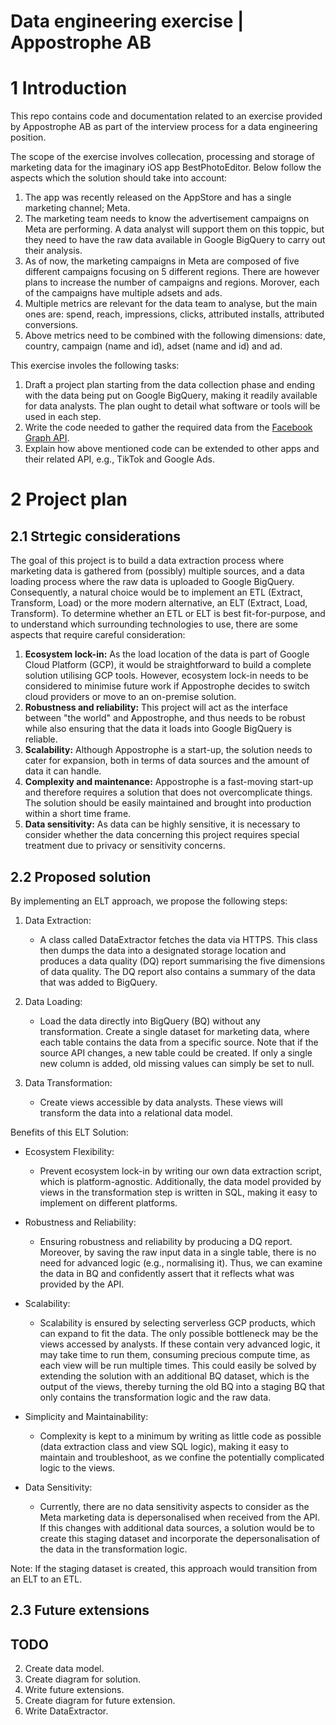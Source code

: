 # Data engineering exercise | Appostrophe AB

# 1 Introduction

This repo contains code and documentation related to an exercise provided by Appostrophe AB as part of the interview process for a data engineering position.

The scope of the exercise involves collecation, processing and storage of marketing data for the imaginary iOS app BestPhotoEditor. Below follow the aspects which the solution should take into account:
1. The app was recently released on the AppStore and has a single marketing channel; Meta.
2. The marketing team needs to know the advertisement campaigns on Meta are performing. A data analyst will support them on this toppic, but they need to have the raw data available in Google
BigQuery to carry out their analysis.
3. As of now, the marketing campaigns in Meta are composed of five different campaigns focusing on 5 different regions. There are however plans to increase the number of campaigns and regions. Morover, each of the campaigns have multiple adsets and ads.
4. Multiple metrics are relevant for the data team to analyse, but the main ones are: spend, reach, impressions, clicks, attributed installs, attributed conversions.
5. Above metrics need to be combined with the following dimensions: date, country, campaign (name and id), adset (name and id) and ad.

This exercise involes the following tasks:
1. Draft a project plan starting from the data collection phase and ending with the data being put on Google BigQuery, making it readily available for data analysts. The plan ought to detail what software or tools will be used in each step.
2. Write the code needed to gather the required data from the [Facebook Graph API](https://developers.facebook.com/docs/graph-api/).
3. Explain how above mentioned code can be extended to other apps and their related API, e.g., TikTok and Google Ads.

# 2 Project plan

## 2.1 Strtegic considerations 

The goal of this project is to build a data extraction process where marketing data is gathered from (possibly) multiple sources, and a data loading process where the raw data is uploaded to Google BigQuery. Consequently, a natural choice would be to implement an ETL (Extract, Transform, Load) or the more modern alternative, an ELT (Extract, Load, Transform). To determine whether an ETL or ELT is best fit-for-purpose, and to understand which surrounding technologies to use, there are some aspects that require careful consideration:

1. **Ecosystem lock-in:** As the load location of the data is part of Google Cloud Platform (GCP), it would be straightforward to build a complete solution utilising GCP tools. However, ecosystem lock-in needs to be considered to minimise future work if Appostrophe decides to switch cloud providers or move to an on-premise solution.
2. **Robustness and reliability:** This project will act as the interface between "the world" and Appostrophe, and thus needs to be robust while also ensuring that the data it loads into Google BigQuery is reliable.
3. **Scalability:** Although Appostrophe is a start-up, the solution needs to cater for expansion, both in terms of data sources and the amount of data it can handle.
4. **Complexity and maintenance:** Appostrophe is a fast-moving start-up and therefore requires a solution that does not overcomplicate things. The solution should be easily maintained and brought into production within a short time frame.
5. **Data sensitivity:** As data can be highly sensitive, it is necessary to consider whether the data concerning this project requires special treatment due to privacy or sensitivity concerns.

## 2.2 Proposed solution

By implementing an ELT approach, we propose the following steps:

1. Data Extraction:
	- A class called DataExtractor fetches the data via HTTPS. This class then dumps the data into a designated storage location and produces a data quality (DQ) report summarising the five dimensions of data quality. The DQ report also contains a summary of the data that was added to BigQuery.

2. Data Loading:
	- Load the data directly into BigQuery (BQ) without any transformation. Create a single dataset for marketing data, where each table contains the data from a specific source. Note that if the source API changes, a new table could be created. If only a single new column is added, old missing values can simply be set to null.

3. Data Transformation:
	- Create views accessible by data analysts. These views will transform the data into a relational data model.

Benefits of this ELT Solution:

- Ecosystem Flexibility:
	- Prevent ecosystem lock-in by writing our own data extraction script, which is platform-agnostic. Additionally, the data model provided by views in the transformation step is written in SQL, making it easy to implement on different platforms.

- Robustness and Reliability:
	- Ensuring robustness and reliability by producing a DQ report. Moreover, by saving the raw input data in a single table, there is no need for advanced logic (e.g., normalising it). Thus, we can examine the data in BQ and confidently assert that it reflects what was provided by the API.

- Scalability:
	- Scalability is ensured by selecting serverless GCP products, which can expand to fit the data. The only possible bottleneck may be the views accessed by analysts. If these contain very advanced logic, it may take time to run them, consuming precious compute time, as each view will be run multiple times. This could easily be solved by extending the solution with an additional BQ dataset, which is the output of the views, thereby turning the old BQ into a staging BQ that only contains the transformation logic and the raw data.

- Simplicity and Maintainability:
	- Complexity is kept to a minimum by writing as little code as possible (data extraction class and view SQL logic), making it easy to maintain and troubleshoot, as we confine the potentially complicated logic to the views.

- Data Sensitivity:
	- Currently, there are no data sensitivity aspects to consider as the Meta marketing data is depersonalised when received from the API. If this changes with additional data sources, a solution would be to create this staging dataset and incorporate the depersonalisation of the data in the transformation logic.

Note: If the staging dataset is created, this approach would transition from an ELT to an ETL.

## 2.3 Future extensions

## TODO
2. Create data model. 
3. Create diagram for solution.
4. Write future extensions.
5. Create diagram for future extension.
6. Write DataExtractor.

